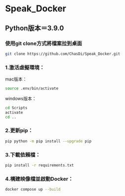# Speak_Docker
## Python版本＝3.9.0
### 使用git clone方式將檔案拉到桌面
```bash
git clone https://github.com/ChasDi/Speak_Docker.git
```
### 1.激活虛擬環境：
mac版本：
``` bash
source .env/bin/activate 
```
windows版本：
``` bash
cd Scripts
activate
cd ..
```
### 2.更新pip：
 ``` bash
pip python -m pip install --upgrade pip
```
### 3.下載依賴檔：
``` bash
pip install -r requirements.txt
```
### 4.構建映像檔並啟動Docker：
``` bash
docker compose up --build
```
